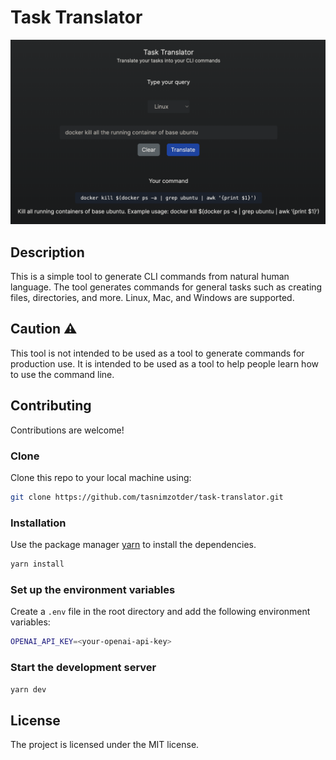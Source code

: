 # Task Translator

![Image](./public/og.png)

## Description

This is a simple tool to generate CLI commands from natural human language. The tool generates commands for general tasks such as creating files, directories, and more. Linux, Mac, and Windows are supported.

## Caution ⚠️

This tool is not intended to be used as a tool to generate commands for production use. It is intended to be used as a tool to help people learn how to use the command line.

## Contributing

Contributions are welcome!

### Clone

Clone this repo to your local machine using:

```bash
git clone https://github.com/tasnimzotder/task-translator.git
```

### Installation

Use the package manager [yarn](https://yarnpkg.com/) to install the dependencies.

```bash
yarn install
```

### Set up the environment variables

Create a `.env` file in the root directory and add the following environment variables:

```bash
OPENAI_API_KEY=<your-openai-api-key>
```

### Start the development server

```bash
yarn dev
```

## License

The project is licensed under the MIT license.
